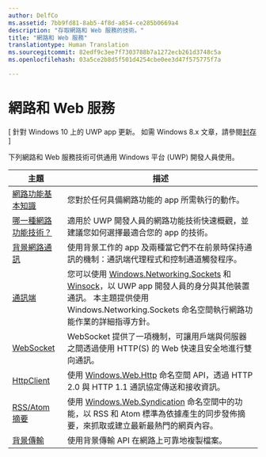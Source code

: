 ```yaml
---
author: DelfCo
ms.assetid: 7bb9fd81-8ab5-4f8d-a854-ce285b0669a4
description: "存取網路和 Web 服務的技術。"
title: "網路和 Web 服務"
translationtype: Human Translation
ms.sourcegitcommit: 82edf9c3ee7f7303788b7a1272ecb261d3748c5a
ms.openlocfilehash: 03a5ce2b8d5f501d4254cbe0ee3d47f575775f7a

---
```


# 網路和 Web 服務

\[ 針對 Windows 10 上的 UWP app 更新。 如需 Windows 8.x 文章，請參閱[封存](http://go.microsoft.com/fwlink/p/?linkid=619132) \]

下列網路和 Web 服務技術可供通用 Windows 平台 (UWP) 開發人員使用。

| 主題                                                                                   | 描述                                                                      |
|-----------------------------------------------------------------------------------------|----------------------------------------------------------------------------------|
| [網路功能基本知識](networking-basics.md)                                               | 您對於任何具備網路功能的 app 所需執行的動作。                     |
| [哪一種網路功能技術？](which-networking-technology.md)                          | 適用於 UWP 開發人員的網路功能技術快速概觀，並建議您如何選擇最適合您的 app 的技術。               |
| [背景網路通訊](network-communications-in-the-background.md) | 使用背景工作的 app 及兩種當它們不在前景時保持通訊的機制：通訊端代理程式和控制通道觸發程序。                  |
| [通訊端](sockets.md)                                                                   | 您可以使用 [Windows.Networking.Sockets](https://msdn.microsoft.com/library/windows/apps/xaml/windows.networking.sockets.aspx) 和 [Winsock](https://msdn.microsoft.com/library/windows/desktop/ms737523)，以 UWP app 開發人員的身分與其他裝置通訊。 本主題提供使用 Windows.Networking.Sockets 命名空間執行網路功能作業的詳細指導方針。 |
| [WebSocket](websockets.md)                                                             | WebSocket 提供了一項機制，可讓用戶端與伺服器之間透過使用 HTTP(S) 的 Web 快速且安全地進行雙向通訊。                 |
| [HttpClient](httpclient.md)                                                             | 使用 [Windows.Web.Http](https://msdn.microsoft.com/library/windows/apps/dn279692) 命名空間 API，透過 HTTP 2.0 與 HTTP 1.1 通訊協定傳送和接收資訊。             |
| [RSS/Atom 摘要](web-feeds.md)                                                          | 使用 [Windows.Web.Syndication](https://msdn.microsoft.com/library/windows/apps/br243632) 命名空間中的功能，以 RSS 和 Atom 標準為依據產生的同步發佈摘要，來抓取或建立最新最熱門的網頁內容。                   |
| [背景傳輸](background-transfers.md)                                         | 使用背景傳輸 API 在網路上可靠地複製檔案。           |



<!--HONumber=Aug16_HO5-->


